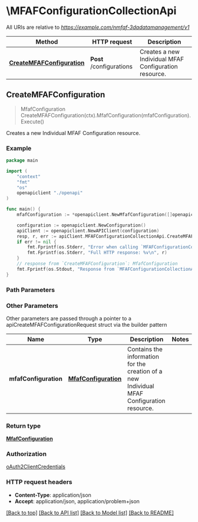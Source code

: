 # \MFAFConfigurationCollectionApi

All URIs are relative to *https://example.com/nmfaf-3dadatamanagement/v1*

Method | HTTP request | Description
------------- | ------------- | -------------
[**CreateMFAFConfiguration**](MFAFConfigurationCollectionApi.md#CreateMFAFConfiguration) | **Post** /configurations | Creates a new Individual MFAF Configuration resource.



## CreateMFAFConfiguration

> MfafConfiguration CreateMFAFConfiguration(ctx).MfafConfiguration(mfafConfiguration).Execute()

Creates a new Individual MFAF Configuration resource.

### Example

```go
package main

import (
    "context"
    "fmt"
    "os"
    openapiclient "./openapi"
)

func main() {
    mfafConfiguration := *openapiclient.NewMfafConfiguration([]openapiclient.MessageConfiguration{*openapiclient.NewMessageConfiguration("CorreId_example", "NotificationURI_example")}) // MfafConfiguration | Contains the information for the creation of a new Individual MFAF Configuration resource. 

    configuration := openapiclient.NewConfiguration()
    apiClient := openapiclient.NewAPIClient(configuration)
    resp, r, err := apiClient.MFAFConfigurationCollectionApi.CreateMFAFConfiguration(context.Background()).MfafConfiguration(mfafConfiguration).Execute()
    if err != nil {
        fmt.Fprintf(os.Stderr, "Error when calling `MFAFConfigurationCollectionApi.CreateMFAFConfiguration``: %v\n", err)
        fmt.Fprintf(os.Stderr, "Full HTTP response: %v\n", r)
    }
    // response from `CreateMFAFConfiguration`: MfafConfiguration
    fmt.Fprintf(os.Stdout, "Response from `MFAFConfigurationCollectionApi.CreateMFAFConfiguration`: %v\n", resp)
}
```

### Path Parameters



### Other Parameters

Other parameters are passed through a pointer to a apiCreateMFAFConfigurationRequest struct via the builder pattern


Name | Type | Description  | Notes
------------- | ------------- | ------------- | -------------
 **mfafConfiguration** | [**MfafConfiguration**](MfafConfiguration.md) | Contains the information for the creation of a new Individual MFAF Configuration resource.  | 

### Return type

[**MfafConfiguration**](MfafConfiguration.md)

### Authorization

[oAuth2ClientCredentials](../README.md#oAuth2ClientCredentials)

### HTTP request headers

- **Content-Type**: application/json
- **Accept**: application/json, application/problem+json

[[Back to top]](#) [[Back to API list]](../README.md#documentation-for-api-endpoints)
[[Back to Model list]](../README.md#documentation-for-models)
[[Back to README]](../README.md)

